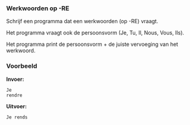 ### Werkwoorden op -RE 
Schrijf een programma dat een werkwoorden (op -RE) vraagt. 

Het programma vraagt ook de persoonsvorm (Je, Tu, Il, Nous, Vous, Ils).

Het programma print de persoonsvorm + de juiste vervoeging van het werkwoord.


### Voorbeeld
**Invoer:**

    Je
    rendre
    
**Uitvoer:**

    Je rends
